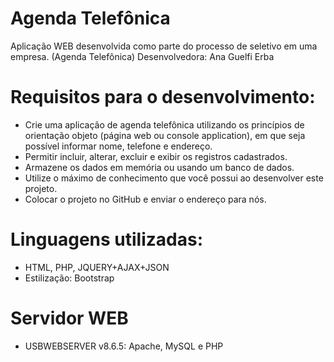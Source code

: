 # Agenda Telefônica
Aplicação WEB desenvolvida como parte do processo de seletivo em uma empresa. (Agenda Telefônica)
Desenvolvedora: Ana Guelfi Erba

# Requisitos para o desenvolvimento:
- Crie uma aplicação de agenda telefônica utilizando os princípios de orientação objeto (página web ou console application), em que seja possível informar nome, telefone e endereço. 
- Permitir incluir, alterar, excluir e exibir os registros cadastrados. 
- Armazene os dados em memória ou usando um banco de dados.
- Utilize o máximo de conhecimento que você possui ao desenvolver este projeto.
- Colocar o projeto no GitHub e enviar o endereço para nós.

# Linguagens utilizadas:
- HTML, PHP, JQUERY+AJAX+JSON
- Estilização: Bootstrap

# Servidor WEB
- USBWEBSERVER v8.6.5: Apache, MySQL e PHP
